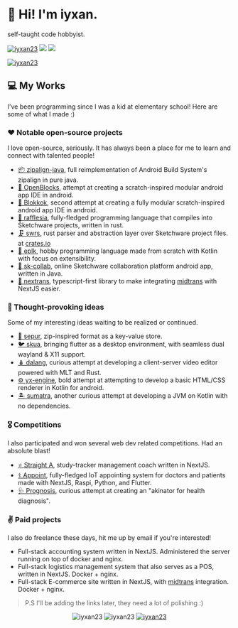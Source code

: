 # 👋 Hi! I'm iyxan.
self-taught code hobbyist.

<a href="https://github.com/iyxan23"><img src="https://komarev.com/ghpvc/?username=iyxan23&label=Profile%20views&color=0e75b6&style=flat" alt="iyxan23" /></a>
<a href="https://wakatime.com/@1c91a63c-2af2-4dd6-b92d-97988e8ae2e6"><img src="https://wakatime.com/badge/user/1c91a63c-2af2-4dd6-b92d-97988e8ae2e6.svg"/></a>
<a href="https://user-badge.committers.top/indonesia/iyxan23"><img src="https://user-badge.committers.top/indonesia/iyxan23.svg" /></a>

<a href="https://github.com/ryo-ma/github-profile-trophy"><img src="https://github-profile-trophy.vercel.app/?username=iyxan23&row=1&no-frame=true" alt="iyxan23" /></a>

## 💻 My Works

I've been programming since I was a kid at elementary school! Here are some of what I made :)

### ❤️ Notable open-source projects

I love open-source, seriously. It has always been a place for me to learn and connect with talented people!

 - [📦 zipalign-java](https://github.com/iyxan23/zipalign-java), full reimplementation of Android Build System's zipalign in pure java.
 - [🍱 OpenBlocks](https://github.com/OpenBlocksTeam), attempt at creating a scratch-inspired modular android app IDE in android.
 - [💫 Blokkok](https://github.com/Blokkok), second attempt at creating a fully modular scratch-inspired android app IDE in android.
 - [🌻 rafflesia](https://github.com/iyxan23/rafflesia), fully-fledged programming language that compiles into Sketchware projects, written in rust.
 - [🗜️ swrs](https://github.com/iyxan23/swrs), rust parser and abstraction layer over Sketchware project files. at [crates.io](https://crates.io/crates/swrs)
 - [📜 eplk](https://github.com/iyxan23/eplk), hobby programming language made from scratch with Kotlin with focus on extensibility.
 - [🤝 sk-collab](https://github.com/iyxan23/sk-collab), online Sketchware collaboration platform android app, written in Java.
 - [🧾 nextrans](https://github.com/iyxan23/nextrans), typescript-first library to make integrating [midtrans](https://midtrans.com) with NextJS easier.

### 🤔 Thought-provoking ideas

Some of my interesting ideas waiting to be realized or continued.

 - [🚂 sepur](https://github.com/iyxan23/sepur), zip-inspired format as a key-value store.
 - [🐦 skua](https://github.com/iyxan23/skua), bringing flutter as a desktop environment, with seamless dual wayland & X11 support.
 - [🪆 dalang](https://github.com/iyxan23/dalang), curious attempt at developing a client-server video editor powered with MLT and Rust.
 - [⚙️ yx-engine](https://github.com/iyxan23/yx-engine), bold attempt at attempting to develop a basic HTML/CSS renderer in Kotlin for android.
 - [🏝️ sumatra](https://github.com/iyxan23/sumatra), another curious attempt at developing a JVM on Kotlin with no dependencies.

### 🎖️ Competitions

I also participated and won several web dev related competitions. Had an absolute blast!

 - [⭐ Straight A](https://github.com/iyxan23/straighta), study-tracker management coach written in NextJS.
 - [⚕️ Appoint](https://github.com/iyxan23/appoint-robotic), fully-fledged IoT appointing system for doctors and patients made with NextJS, Raspi, Python, and Flutter.
 - [🩺 Prognosis](https://github.com/iyxan23/itfest-2023-straighta), curious attempt at creating an "akinator for health diagnosis".

### ✌️ Paid projects

I also do freelance these days, hit me up by email if you're interested!

 - Full-stack accounting system written in NextJS. Administered the server running on top of docker and nginx.
 - Full-stack logistics management system that also serves as a POS, written in NextJS. Docker + nginx.
 - Full-stack E-commerce site written in NextJS, with [midtrans](https://midtrans.com) integration. Docker + nginx.

> P.S I'll be adding the links later, they need a lot of polishing :)

<p align="center">
  <img src="https://github-readme-stats.vercel.app/api?username=iyxan23&show_icons=true&count_private=true&bg_color=00000000&text_color=808080&hide_border=true" alt="iyxan23" />
  <img src="https://github-readme-streak-stats.herokuapp.com?user=Iyxan23&theme=onedark&hide_border=true&background=00000000&stroke=80808080" alt="iyxan23" />
  <a href="https://wakatime.com/@Iyxan23"> <img src="https://github-readme-stats.vercel.app/api/wakatime?username=Iyxan23&show_icons=true&layout=compact&bg_color=00000000&text_color=808080&hide_border=true&range=all_time" alt="iyxan23" /> </a>
</p>

